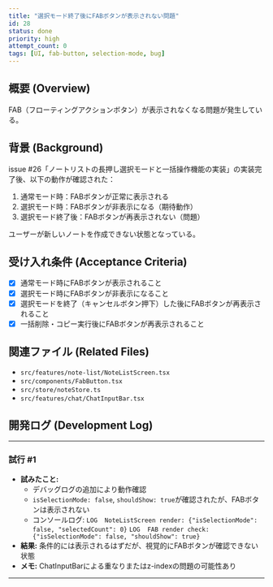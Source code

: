 ```yaml
---
title: "選択モード終了後にFABボタンが表示されない問題"
id: 28
status: done
priority: high
attempt_count: 0
tags: [UI, fab-button, selection-mode, bug]
---
```


## 概要 (Overview)

FAB（フローティングアクションボタン）が表示されなくなる問題が発生している。

## 背景 (Background)

issue #26「ノートリストの長押し選択モードと一括操作機能の実装」の実装完了後、以下の動作が確認された：
1. 通常モード時：FABボタンが正常に表示される
2. 選択モード時：FABボタンが非表示になる（期待動作）
3. 選択モード終了後：FABボタンが再表示されない（問題）

ユーザーが新しいノートを作成できない状態となっている。

## 受け入れ条件 (Acceptance Criteria)

- [x] 通常モード時にFABボタンが表示されること
- [x] 選択モード時にFABボタンが非表示になること
- [x] 選択モードを終了（キャンセルボタン押下）した後にFABボタンが再表示されること
- [x] 一括削除・コピー実行後にFABボタンが再表示されること

## 関連ファイル (Related Files)

- `src/features/note-list/NoteListScreen.tsx`
- `src/components/FabButton.tsx`
- `src/store/noteStore.ts`
- `src/features/chat/ChatInputBar.tsx`

## 開発ログ (Development Log)

---
### 試行 #1

- **試みたこと:**
  - デバッグログの追加により動作確認
  - `isSelectionMode: false`, `shouldShow: true`が確認されたが、FABボタンは表示されない
  - コンソールログ: `LOG  NoteListScreen render: {"isSelectionMode": false, "selectedCount": 0}` `LOG  FAB render check: {"isSelectionMode": false, "shouldShow": true}`
- **結果:** 条件的には表示されるはずだが、視覚的にFABボタンが確認できない状態
- **メモ:** ChatInputBarによる重なりまたはz-indexの問題の可能性あり

---